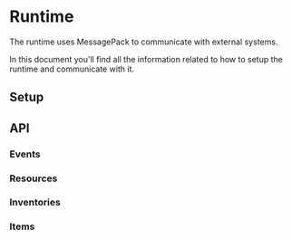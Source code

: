 # Runtime

The runtime uses MessagePack to communicate with external systems. 

In this document you'll find all the information related to how to setup the runtime and communicate with it.

## Setup



## API

### Events
### Resources
### Inventories
### Items
